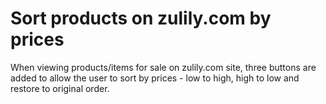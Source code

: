 # Sort products on zulily.com by prices

When viewing products/items for sale on zulily.com site, three buttons are added to allow the user to sort by prices - low to high, high to low and restore to original order.
